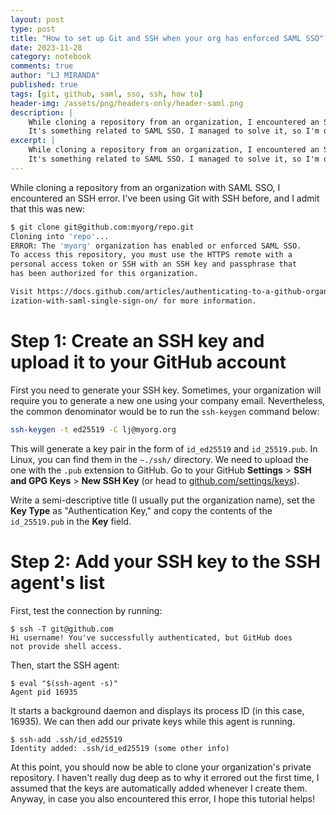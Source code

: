 ```yaml
---
layout: post
type: post
title: "How to set up Git and SSH when your org has enforced SAML SSO"
date: 2023-11-28
category: notebook
comments: true
author: "LJ MIRANDA"
published: true
tags: [git, github, saml, sso, ssh, how to]
header-img: /assets/png/headers-only/header-saml.png
description: |
    While cloning a repository from an organization, I encountered an SSH error that I've never seen before.
    It's something related to SAML SSO. I managed to solve it, so I'm documenting the steps here. Hope it helps you too!
excerpt: |
    While cloning a repository from an organization, I encountered an SSH error that I've never seen before.
    It's something related to SAML SSO. I managed to solve it, so I'm documenting the steps here. Hope it helps you too!
---
```


<span class="firstcharacter">W</span>hile cloning a repository from an organization with SAML SSO, I encountered an SSH error. I've been using Git with SSH before, and I admit that this was new:

```sh
$ git clone git@github.com:myorg/repo.git
Cloning into 'repo'...
ERROR: The 'myorg' organization has enabled or enforced SAML SSO.  
To access this repository, you must use the HTTPS remote with a 
personal access token or SSH with an SSH key and passphrase that 
has been authorized for this organization.

Visit https://docs.github.com/articles/authenticating-to-a-github-organ
ization-with-saml-single-sign-on/ for more information.
```


# Step 1: Create an SSH key and upload it to your GitHub account

First you need to generate your SSH key. 
Sometimes, your organization will require you to generate a new one using your company email.
Nevertheless, the common denominator would be to run the `ssh-keygen` command below:

```sh
ssh-keygen -t ed25519 -C lj@myorg.org
```

This will generate a key pair in the form of `id_ed25519` and `id_25519.pub`.
In Linux, you can find them in the `~./ssh/` directory.
We need to upload the one with the `.pub` extension to GitHub.
Go to your GitHub **Settings** > **SSH and GPG Keys** > **New SSH Key** (or head to [github.com/settings/keys](https://github.com/settings/keys)).  

Write a semi-descriptive title (I usually put the organization name), set the **Key Type** as "Authentication Key," and copy the contents of the `id_25519.pub` in the **Key** field.

# Step 2: Add your SSH key to the SSH agent's list

First, test the connection by running:

```
$ ssh -T git@github.com
Hi username! You've successfully authenticated, but GitHub does 
not provide shell access.
```

Then, start the SSH agent:

```
$ eval "$(ssh-agent -s)"
Agent pid 16935
```

It starts a background daemon and displays its process ID (in this case, 16935). 
We can then add our private keys while this agent is running.

```
$ ssh-add .ssh/id_ed25519
Identity added: .ssh/id_ed25519 (some other info)
```

At this point, you should now be able to clone your organization's private repository. 
I haven't really dug deep as to why it errored out the first time, I assumed that the keys are automatically added whenever I create them.
Anyway, in case you also encountered this error, I hope this tutorial helps!